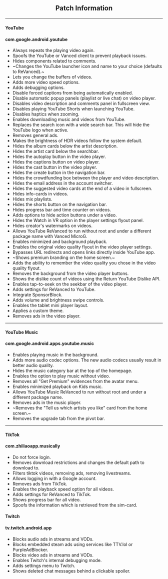 <h2> <p align="center"> Patch Information </p> </h2>

---

#### YouTube
#### com.google.android.youtube
- Always repeats the playing video again.
- Spoofs the YouTube or Vanced client to prevent playback issues.
- Hides components related to comments.
- ~Changes the YouTube launcher icon and name to your choice (defaults to ReVanced).~
- Lets you change the buffers of videos.
- Adds more video speed options.
- Adds debugging options.
- Disable forced captions from being automatically enabled.
- Disable automatic popup panels (playlist or live chat) on video player.
- Disables video description and comments panel in fullscreen view.
- Disables playing YouTube Shorts when launching YouTube.
- Disables haptics when zooming.
- Enables downloading music and videos from YouTube.
- Replaces the search icon with a wide search bar. This will hide the YouTube logo when active.
- Removes general ads.
- Makes the brightness of HDR videos follow the system default.
- Hides the album cards below the artist description.
- Hides the artist card below the searchbar.
- Hides the autoplay button in the video player.
- Hides the captions button on video player.
- Hides the cast button in the video player.
- Hides the create button in the navigation bar.
- Hides the crowdfunding box between the player and video description.
- Hides the email address in the account switcher.
- Hides the suggested video cards at the end of a video in fullscreen.
- Hides info-cards in videos.
- Hides mix playlists.
- Hides the shorts button on the navigation bar.
- Hides progress bar and time counter on videos.
- Adds options to hide action buttons under a video.
- Hides the Watch in VR option in the player settings flyout panel.
- Hides creator's watermarks on videos.
- Allows YouTube ReVanced to run without root and under a different package name with Vanced MicroG.
- Enables minimized and background playback.
- Enables the original video quality flyout in the video player settings.
- Bypasses URL redirects and opens links directly inside YouTube app.
- ~Shows premium branding on the home screen.~
- Adds the ability to remember the video quality you chose in the video quality flyout.
- Removes the background from the video player buttons.
- Shows the dislike count of videos using the Return YouTube Dislike API.
- Enables tap-to-seek on the seekbar of the video player.
- Adds settings for ReVanced to YouTube.
- Integrate SponsorBlock.
- Adds volume and brightness swipe controls.
- Enables the tablet mini player layout.
- Applies a custom theme.
- Removes ads in the video player.

---

#### YouTube Music
#### com.google.android.apps.youtube.music
- Enables playing music in the background.
- Adds more audio codec options. The new audio codecs usually result in better audio quality.
- Hides the music category bar at the top of the homepage.
- Enables the option to play music without video.
- Removes all "Get Premium" evidences from the avatar menu.
- Enables minimized playback on Kids music.
- Allows YouTube Music ReVanced to run without root and under a different package name.
- Removes ads in the music player.
- ~Removes the "Tell us which artists you like" card from the home screen.~
- Removes the upgrade tab from the pivot bar.

---

#### TikTok
#### com.zhiliaoapp.musically
- Do not force login.
- Removes download restrictions and changes the default path to download to.
- Filters tiktok videos, removing ads, removing livestreams.
- Allows logging in with a Google account.
- Removes ads from TikTok.
- Enables the playback speed option for all videos.
- Adds settings for ReVanced to TikTok.
- Shows progress bar for all video.
- Spoofs the information which is retrieved from the sim-card.

#### Twitch
#### tv.twitch.android.app
- Blocks audio ads in streams and VODs.
- Blocks embedded steam ads using services like TTV.lol or PurpleAdBlocker.
- Blocks video ads in streams and VODs.
- Enables Twitch's internal debugging mode.
- Adds settings menu to Twitch.
- Shows deleted chat messages behind a clickable spoiler.

